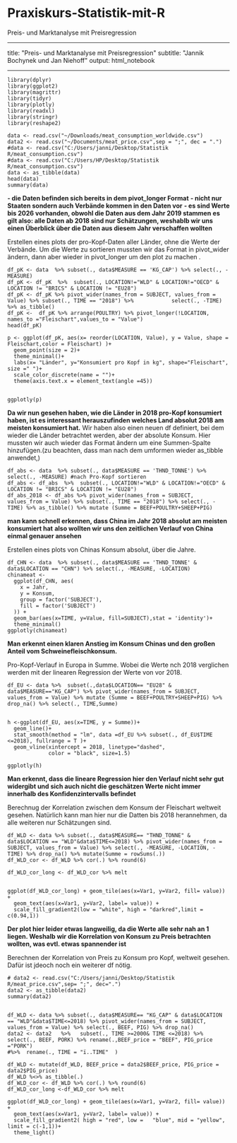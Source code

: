 # Praxiskurs-Statistik-mit-R
Preis- und Marktanalyse mit Preisregression 

---
title: "Preis- und Marktanalyse mit Preisregression"
subtitle: "Jannik Bochynek und Jan Niehoff"
output: html_notebook

---

```{r}
library(dplyr)
library(ggplot2)
library(magrittr)
library(tidyr)
library(plotly)
library(readxl)
library(stringr)
library(reshape2)
```


```{r}
data <- read.csv("~/Downloads/meat_consumption_worldwide.csv")
data2 <- read.csv("~/Documents/meat_price.csv",sep = ";", dec = ".")
#data <- read.csv("C:/Users/janni/Desktop/Statistik R/meat_consumption.csv")
#data <- read.csv("C:/Users/HP/Desktop/Statistik R/meat_consumption.csv")
data <- as_tibble(data)
head(data)
summary(data)
```
**- die Daten befinden sich bereits in dem pivot_longer Format**
**- nicht nur Staaten sondern auch Verbände kommen in den Daten vor**
**- es sind Werte bis 2026 vorhanden, obwohl die Daten aus dem Jahr 2019 stammen**
**es gilt also: alle Daten ab 2018 sind nur Schätzungen, weshablb wir uns einen Überblick über die Daten aus diesem Jahr verschaffen wollten**

Erstellen eines plots der pro-Kopf-Daten aller Länder, ohne die Werte der Verbände.
Um die Werte zu sortieren mussten wir das Format in pivot_wider ändern, dann aber  wieder in pivot_longer um den plot zu machen .

```{r}
df_pK <- data  %>% subset(., data$MEASURE == 'KG_CAP') %>% select(., -MEASURE)
df_pK <- df_pK  %>%  subset(., LOCATION!="WLD" & LOCATION!="OECD" & LOCATION != "BRICS" & LOCATION != "EU28")
df_pK <- df_pK %>% pivot_wider(names_from = SUBJECT, values_from = Value) %>% subset(., TIME == "2018") %>%            select(., -TIME) %>% as_tibble()
df_pK <-  df_pK %>% arrange(POULTRY) %>% pivot_longer(!LOCATION, names_to ="Fleischart",values_to = "Value")
head(df_pK)

```


```{r}
p <- ggplot(df_pK, aes(x= reorder(LOCATION, Value), y = Value, shape = Fleischart,color = Fleischart) )+
  geom_point(size = 2)+
  theme_minimal()+
  labs(x= "Länder", y="Konsumiert pro Kopf in kg", shape="Fleischart", size =" ")+
  scale_color_discrete(name = "")+
  theme(axis.text.x = element_text(angle =45))
    

ggplotly(p)
```

**Da wir nun gesehen haben, wie die Länder in 2018 pro-Kopf konsumiert haben, ist es interessant herauszufinden welches Land absolut 2018 am meisten konsumiert hat.**
Wir haben also einen neuen df definiert, bei dem wieder die Länder betrachtet werden, aber der absolute Konsum. 
Hier mussten wir auch wieder das Format ändern um eine Summen-Spalte hinzufügen.(zu beachten, dass man nach dem umformen wieder as_tibble anwendet,)
```{r}
df_abs <- data  %>% subset(., data$MEASURE == 'THND_TONNE') %>% select(., -MEASURE) #nach Pro-Kopf sortieren
df_abs <- df_abs  %>%  subset(., LOCATION!="WLD" & LOCATION!="OECD" & LOCATION != "BRICS" & LOCATION != "EU28")
df_abs_2018 <- df_abs %>% pivot_wider(names_from = SUBJECT, values_from = Value) %>% subset(., TIME == "2018") %>% select(., -TIME) %>% as_tibble() %>% mutate (Summe = BEEF+POULTRY+SHEEP+PIG)

```
**man kann schnell erkennen, dass China im Jahr 2018 absolut am meisten konsumiert hat**
**also wollten wir uns den zeitlichen Verlauf von China einmal genauer ansehen**

Erstellen eines plots von  Chinas Konsum absolut, über die Jahre.
```{r}
df_CHN <- data  %>% subset(., data$MEASURE == 'THND_TONNE' & data$LOCATION == "CHN") %>% select(., -MEASURE, -LOCATION)
chinameat <-
  ggplot(df_CHN, aes(
    x = Jahr,
    y = Konsum,
    group = factor('SUBJECT'),
    fill = factor('SUBJECT')
  )) +
  geom_bar(aes(x=TIME, y=Value, fill=SUBJECT),stat = 'identity')+
  theme_minimal()
ggplotly(chinameat)
```

**Man erkennt einen klaren Anstieg im Konsum Chinas und den großen Anteil vom Schweinefleischkonsum.**

Pro-Kopf-Verlauf in Europa in Summe. Wobei die Werte nch 2018 verglichen werden mit der linearen Regression der Werte von vor 2018.
```{r}
df_EU <- data %>%  subset(.,data$LOCATION== "EU28" & data$MEASURE=="KG_CAP") %>% pivot_wider(names_from = SUBJECT, values_from = Value) %>% mutate (Summe = BEEF+POULTRY+SHEEP+PIG) %>%  drop_na() %>% select(., TIME,Summe) 


h <-ggplot(df_EU, aes(x=TIME, y = Summe))+
  geom_line()+
  stat_smooth(method = "lm", data =df_EU %>% subset(., df_EU$TIME <=2018), fullrange = T )+
  geom_vline(xintercept = 2018, linetype="dashed", 
             color = "black", size=1.5)

ggplotly(h)

```
**Man erkennt, dass die lineare Regression hier den Verlauf nicht sehr gut widergibt und sich auch nicht die geschätzen Werte nicht immer innerhalb des Konfidenzintervalls befindet**


Berechnug der Korrelation zwischen dem Konsum der Fleischart weltweit gesehen.
Natürlich kann man hier nur die Datten bis 2018 herannehmen, da alle weiteren nur Schätzungen sind.
```{r}
df_WLD <- data %>% subset(., data$MEASURE== "THND_TONNE" & data$LOCATION == "WLD"&data$TIME<=2018) %>% pivot_wider(names_from = SUBJECT, values_from = Value) %>% select(., -MEASURE, -LOCATION, -TIME) %>% drop_na() %>% mutate(Summe = rowSums(.))
df_WLD_cor <- df_WLD %>% cor(.) %>% round(6)

df_WLD_cor_long <- df_WLD_cor %>% melt
 

ggplot(df_WLD_cor_long) + geom_tile(aes(x=Var1, y=Var2, fill= value)) +
  geom_text(aes(x=Var1, y=Var2, label= value)) + 
  scale_fill_gradient2(low = "white", high = "darkred",limit = c(0.94,1)) 
```

**Der plot hier leider etwas langweilig, da die Werte alle sehr nah an 1 liegen. Weshalb wir die Korrelation von Konsum zu Preis betrachten wollten, was evtl. etwas spannender ist**

Berechnen der Korrelation von Preis zu Konsum pro Kopf, weltweit gesehen.
Dafür ist jdeoch noch ein weiterer df nötig.
```{r}
# data2 <- read.csv("C:/Users/janni/Desktop/Statistik R/meat_price.csv",sep= ";", dec=".")
data2 <- as_tibble(data2)
summary(data2)


df_WLD <- data %>% subset(., data$MEASURE== "KG_CAP" & data$LOCATION == "WLD"&data$TIME<=2018) %>% pivot_wider(names_from = SUBJECT, values_from = Value) %>% select(., BEEF, PIG) %>% drop_na() 
data2 <- data2   %>%   subset(., TIME >=2000& TIME <=2018) %>%  select(., BEEF, PORK) %>% rename(.,BEEF_price = "BEEF", PIG_price ="PORK")
#%>%  rename(., TIME = "ï..TIME"  )

df_WLD <- mutate(df_WLD, BEEF_price = data2$BEEF_price, PIG_price = data2$PIG_price)
df_WLD %<>% as_tibble(.)
df_WLD_cor <- df_WLD %>% cor(.) %>% round(6)
df_WLD_cor_long <-df_WLD_cor %>% melt

ggplot(df_WLD_cor_long) + geom_tile(aes(x=Var1, y=Var2, fill= value)) +
  geom_text(aes(x=Var1, y=Var2, label= value)) + 
  scale_fill_gradient2( high = "red", low =   "blue", mid = "yellow", limit = c(-1,1))+ 
  theme_light()

```

